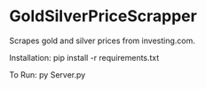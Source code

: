 # GoldSilverPriceScrapper

Scrapes gold and silver prices from investing.com.

Installation:
pip install -r requirements.txt

To Run:
py Server.py

